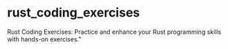 # rust_coding_exercises
Rust Coding Exercises: Practice and enhance your Rust programming skills with hands-on exercises."
